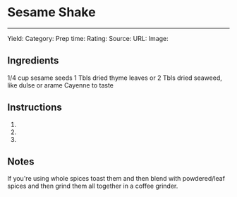 # Sesame Shake
---
Yield:
Category:
Prep time:
Rating:
Source:
URL:
Image: 

## Ingredients
1/4 cup sesame seeds
1 Tbls dried thyme leaves or 2 Tbls dried seaweed, like dulse or arame
Cayenne to taste

## Instructions
1. 
2. 
3. 

## Notes

If you're using whole spices toast them and then blend with powdered/leaf spices and then grind them all together in a coffee grinder.